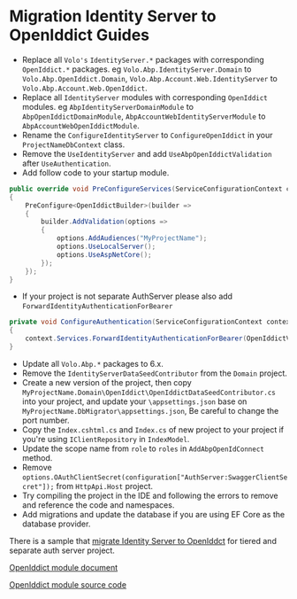 # Migration Identity Server to OpenIddict Guides

* Replace all `Volo's` `IdentityServer.*` packages with corresponding `OpenIddict.*` packages. eg `Volo.Abp.IdentityServer.Domain` to `Volo.Abp.OpenIddict.Domain`, `Volo.Abp.Account.Web.IdentityServer` to `Volo.Abp.Account.Web.OpenIddict`. 
* Replace all `IdentityServer` modules with corresponding `OpenIddict` modules. eg `AbpIdentityServerDomainModule` to `AbpOpenIddictDomainModule`, `AbpAccountWebIdentityServerModule` to `AbpAccountWebOpenIddictModule`.
* Rename the `ConfigureIdentityServer` to `ConfigureOpenIddict` in your `ProjectNameDbContext` class.
* Remove the `UseIdentityServer` and add `UseAbpOpenIddictValidation` after `UseAuthentication`.
* Add follow code to your startup module.
```cs
public override void PreConfigureServices(ServiceConfigurationContext context)
{
    PreConfigure<OpenIddictBuilder>(builder =>
    {
        builder.AddValidation(options =>
        {
            options.AddAudiences("MyProjectName");
            options.UseLocalServer();
            options.UseAspNetCore();
        });
    });
}
```
* If your project is not separate AuthServer please also add `ForwardIdentityAuthenticationForBearer`
```cs
private void ConfigureAuthentication(ServiceConfigurationContext context)
{
    context.Services.ForwardIdentityAuthenticationForBearer(OpenIddictValidationAspNetCoreDefaults.AuthenticationScheme);
}
```
* Update all `Volo.Abp.*` packages to 6.x.
* Remove the `IdentityServerDataSeedContributor` from the `Domain` project.
* Create a new version of the project, then copy `MyProjectName.Domain\OpenIddict\OpenIddictDataSeedContributor.cs` into your project, and update your `\appsettings.json` base on `MyProjectName.DbMigrator\appsettings.json`, Be careful to change the port number.
* Copy the `Index.cshtml.cs` and `Index.cs` of new project to your project if you're using `IClientRepository` in `IndexModel`.
* Update the scope name from `role` to `roles` in `AddAbpOpenIdConnect` method.
* Remove `options.OAuthClientSecret(configuration["AuthServer:SwaggerClientSecret"]);` from `HttpApi.Host` project. 
* Try compiling the project in the IDE and following the errors to remove and reference the code and namespaces.
* Add migrations and update the database if you are using EF Core as the database provider.

There is a sample that [migrate Identity Server to OpenIddct](https://github.com/abpframework/abp-samples/commit/c6b28246021935566ab2b58e539a1b9602ee5341) for tiered and separate auth server project.

[OpenIddict module document](https://docs.abp.io/en/abp/6.0/Modules/OpenIddict)

[OpenIddict module source code](https://github.com/abpframework/abp/tree/rel-6.0/modules/openiddict)
